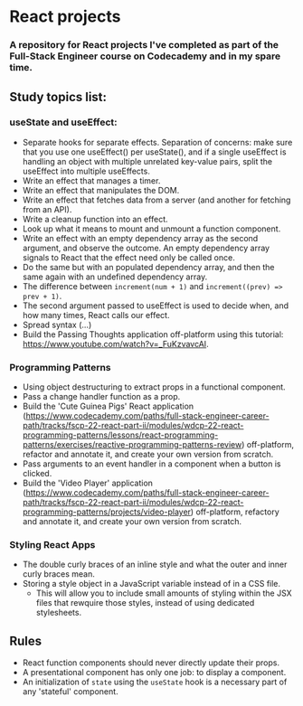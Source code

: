 # React projects

### A repository for React projects I've completed as part of the Full-Stack Engineer course on Codecademy and in my spare time. 

## Study topics list:

### useState and useEffect:

- Separate hooks for separate effects. Separation of concerns: make sure that you use one useEffect() per useState(), and if a single useEffect is handling an object with multiple unrelated key-value pairs, split the useEffect into multiple useEffects.
- Write an effect that manages a timer.
- Write an effect that manipulates the DOM.
- Write an effect that fetches data from a server (and another for fetching from an API).
- Write a cleanup function into an effect.
- Look up what it means to mount and unmount a function component.
- Write an effect with an empty dependency array as the second argument, and observe the outcome. An empty dependency array signals to React that the effect need only be called once. 
- Do the same but with an populated dependency array, and then the same again with an undefined dependency array. 
- The difference between ```increment(num + 1)``` and ```increment((prev) => prev + 1)```.
- The second argument passed to useEffect is used to decide when, and how many times, React calls our effect.
- Spread syntax (...)
- Build the Passing Thoughts application off-platform using this tutorial: https://www.youtube.com/watch?v=_FuKzvavcAI.

### Programming Patterns

- Using object destructuring to extract props in a functional component.
- Pass a change handler function as a prop.
- Build the 'Cute Guinea Pigs' React application (https://www.codecademy.com/paths/full-stack-engineer-career-path/tracks/fscp-22-react-part-ii/modules/wdcp-22-react-programming-patterns/lessons/react-programming-patterns/exercises/reactive-programming-patterns-review) off-platform, refactor and annotate it, and create your own version from scratch.
- Pass arguments to an event handler in a component when a button is clicked.
- Build the 'Video Player' application (https://www.codecademy.com/paths/full-stack-engineer-career-path/tracks/fscp-22-react-part-ii/modules/wdcp-22-react-programming-patterns/projects/video-player) off-platform, refactory and annotate it, and create your own version from scratch.

### Styling React Apps

- The double curly braces of an inline style and what the outer and inner curly braces mean.
- Storing a style object in a JavaScript variable instead of in a CSS file.
    - This will allow you to include small amounts of styling within the JSX files that rewquire those styles, instead of using dedicated stylesheets.

## Rules

-  React function components should never directly update their props.
-  A presentational component has only one job: to display a component.
-  An initialization of ```state``` using the ```useState``` hook is a necessary part of any 'stateful' component.
